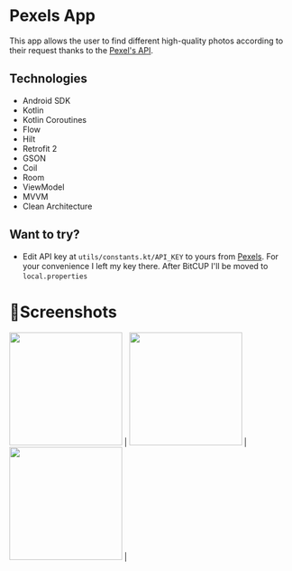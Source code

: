 # Pexels App
This app allows the user to find different high-quality photos according to their request thanks to the [Pexel's API](https://www.pexels.com/). 

## Technologies
- Android SDK
- Kotlin
- Kotlin Coroutines
- Flow
- Hilt
- Retrofit 2
- GSON
- Coil
- Room 
- ViewModel
- MVVM
- Clean Architecture

## Want to try?
- Edit API key at `utils/constants.kt/API_KEY` to yours from [Pexels](https://www.pexels.com/api/). For your convenience I left my key there. After BitCUP I'll be moved to `local.properties`

# 📸Screenshots

<img src="https://github.com/aptemkov/PexelsApp/screenshots/screenshot1.jpg" width="200"> | 
<img src="https://github.com/aptemkov/PexelsApp/screenshots/screenshot2.jpg" width="200"> | 
<img src="https://github.com/aptemkov/PexelsApp/screenshots/screenshot3.jpg" width="200"> | 